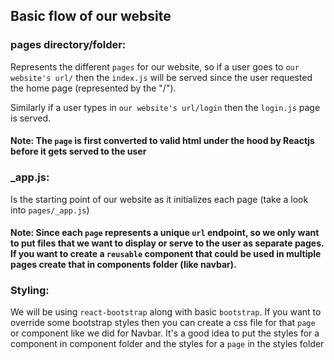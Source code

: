## Basic flow of our website

### pages directory/folder:

Represents the different `pages` for our website, so if
a user goes to `our website's url/` then the `index.js` will be served since
the user requested the home page (represented by the "/").

Similarly if a user types in `our website's url/login` then the `login.js` page is
served.

#### Note: The `page` is first converted to valid html under the hood by Reactjs before it gets served to the user

### \_app.js:

Is the starting point of our website as it initializes each page
(take a look into `pages/_app.js`)

#### Note: Since each `page` represents a unique `url` endpoint, so we only want to put files that we want to display or serve to the user as separate pages. If you want to create a `reusable` component that could be used in multiple pages create that in components folder (like navbar).

### Styling:

We will be using `react-bootstrap` along with basic `bootstrap`. If you want to
override some bootstrap styles then you can create a css file for that `page` or
component like we did for Navbar. It's a good idea to put the styles for a
component in component folder and the styles for a `page` in the styles folder
